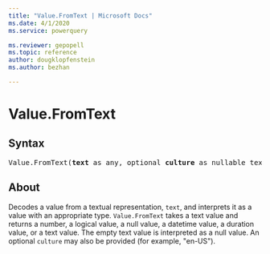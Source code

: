 ```yaml
---
title: "Value.FromText | Microsoft Docs"
ms.date: 4/1/2020
ms.service: powerquery

ms.reviewer: gepopell
ms.topic: reference
author: dougklopfenstein
ms.author: bezhan

---
```

# Value.FromText

## Syntax

<pre>
Value.FromText(<b>text</b> as any, optional <b>culture</b> as nullable text) as any
</pre>  
  
## About  
Decodes a value from a textual representation, `text`, and interprets it as a value with an appropriate type. `Value.FromText` takes a text value and returns a number, a logical value, a null value, a datetime value, a duration value, or a text value. The empty text value is interpreted as a null value. An optional `culture` may also be provided (for example, "en-US").
